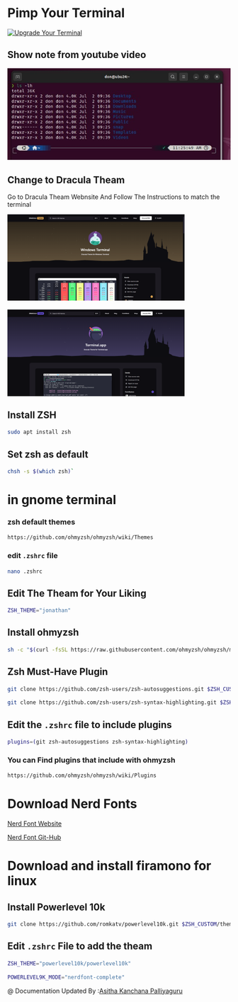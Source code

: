 # Pimp Your Terminal

[![Upgrade Your Terminal](https://img.youtube.com/vi/80PHRWH84Tc/maxresdefault.jpg)](https://youtu.be/80PHRWH84Tc)

## Show note from youtube video

![term.jpg](/img/term.jpg)

## Change to Dracula Theam

Go to Dracula Theam Webnsite And Follow The Instructions to match the terminal 

<div style="display: flex; gap: 20px; flex-wrap: wrap;">
  <img src="img/theam-dracula.png" alt="draculaIMG1" width="400"/>
  <img src="img/theam-dracula2.png" alt="draculaIMG2" width="400"/>
  <!-- add more images as needed -->
</div>

## Install ZSH

```bash
sudo apt install zsh
```

## Set zsh as default

```bash
chsh -s $(which zsh)`
```

# in gnome terminal

### zsh default themes

```bash
https://github.com/ohmyzsh/ohmyzsh/wiki/Themes
```

### edit `.zshrc` file 

```bash
nano .zshrc
```

## Edit The Theam for Your Liking 

```bash
ZSH_THEME="jonathan"
```

## Install ohmyzsh

```bash
sh -c "$(curl -fsSL https://raw.githubusercontent.com/ohmyzsh/ohmyzsh/master/tools/install.sh)"`
```

## Zsh Must-Have Plugin

```bash
git clone https://github.com/zsh-users/zsh-autosuggestions.git $ZSH_CUSTOM/plugins/zsh-autosuggestions`
```

```bash
git clone https://github.com/zsh-users/zsh-syntax-highlighting.git $ZSH_CUSTOM/plugins/zsh-syntax-highlighting`
```

## Edit the `.zshrc` file to include plugins

```bash
plugins=(git zsh-autosuggestions zsh-syntax-highlighting)
```

### You can Find plugins that include with ohmyzsh

```bash
https://github.com/ohmyzsh/ohmyzsh/wiki/Plugins
```

# Download Nerd Fonts 
[Nerd Font Website](https://www.nerdfonts.com/)
<br>

[Nerd Font Git-Hub](https://github.com/ryanoasis/nerd-fonts/tree/master/patched-fonts/FiraMono)

# Download and install firamono for linux

## Install Powerlevel 10k

```bash
git clone https://github.com/romkatv/powerlevel10k.git $ZSH_CUSTOM/themes/powerlevel10k`
```

## Edit `.zshrc` File to add the theam

```bash
ZSH_THEME="powerlevel10k/powerlevel10k"
```

```bash
POWERLEVEL9K_MODE="nerdfont-complete"
```
@ Documentation Updated By :[Asitha Kanchana Palliyaguru](https://github.com/AsithaKanchana1) 